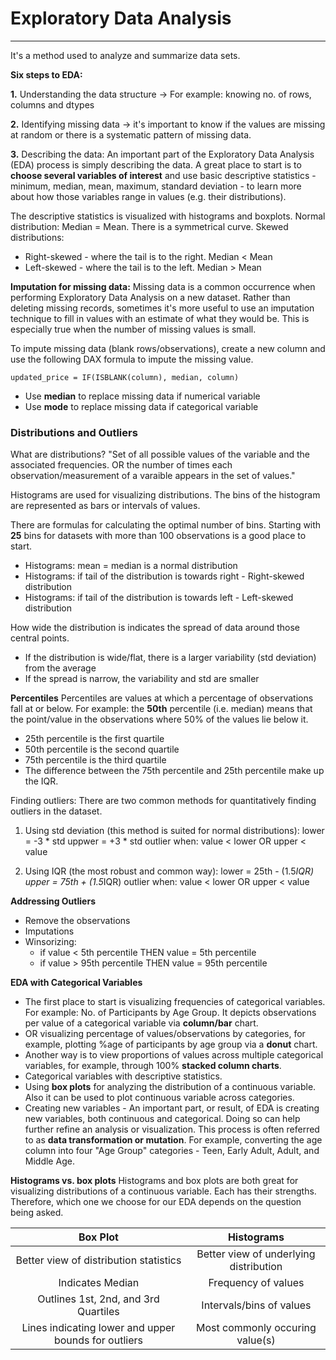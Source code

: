 # Exploratory Data Analysis
---
It's a method used to analyze and summarize data sets.

**Six steps to EDA:**

**1.** Understanding the data structure -> For example: knowing no. of rows, columns and dtypes

**2.** Identifying missing data -> it's important to know if the values are missing at random or there is a systematic pattern of missing data.

**3.** Describing the data: An important part of the Exploratory Data Analysis (EDA) process is simply describing the data. A great place to start is to 
**choose several variables of interest** and use basic descriptive statistics - minimum, median, mean, maximum, standard deviation - to learn more about how those 
variables range in values (e.g. their distributions).

The descriptive statistics is visualized with histograms and boxplots.
Normal distribution: Median = Mean. There is a symmetrical curve.
Skewed distributions:
  - Right-skewed - where the tail is to the right. Median < Mean
  - Left-skewed - where the tail is to the left. Median > Mean

**Imputation for missing data:** Missing data is a common occurrence when performing Exploratory Data Analysis on a new dataset. Rather than deleting missing records,
sometimes it's more useful to use an imputation technique to fill in values with an estimate of what they would be. This is especially true when the number of missing 
values is small.

To impute missing data (blank rows/observations), create a new column and use the following DAX formula to impute the missing value.

```dax
updated_price = IF(ISBLANK(column), median, column) 
```
  - Use **median** to replace missing data if numerical variable
  - Use **mode** to replace missing data if categorical variable

### Distributions and Outliers
What are distributions?
"Set of all possible values of the variable and the associated frequencies. OR the number of times each observation/measurement of a varaible appears in the set of values."

Histograms are used for visualizing distributions. The bins of the histogram are represented as bars or intervals of values.

There are formulas for calculating the optimal number of bins. Starting with **25** bins for datasets with more than 100 observations is a good place to start.

  - Histograms: mean = median is a normal distribution
  - Histograms: if tail of the distribution is towards right - Right-skewed distribution
  - Histograms: if tail of the distribution is towards left - Left-skewed distribution

How wide the distribution is indicates the spread of data around those central points.
  - If the distribution is wide/flat, there is a larger variability (std deviation) from the average
  - If the spread is narrow, the variability and std are smaller

**Percentiles**
Percentiles are values at which a percentage of observations fall at or below. For example: the **50th** percentile (i.e. median) means that the point/value in the observations where 50% of the values lie below it.
- 25th percentile is the first quartile
- 50th percentile is the second quartile
- 75th percentile is the third quartile
- The difference between the 75th percentile and 25th percentile make up the IQR.

Finding outliers: There are two common methods for quantitatively finding outliers in the dataset.
1. Using std deviation (this method is suited for normal distributions):
    lower = -3 * std
    uppwer = +3 * std
    outlier when: value < lower OR upper < value

2. Using IQR (the most robust and common way):
    lower = 25th - (1.5*IQR)
    upper = 75th + (1.5*IQR)
    outlier when: value < lower OR upper < value

**Addressing Outliers**
  - Remove the observations
  - Imputations
  - Winsorizing: 
    - if value < 5th percentile THEN value = 5th percentile 
    - if value > 95th percentile THEN value = 95th percentile
 
**EDA with Categorical Variables**
- The first place to start is visualizing frequencies of categorical variables. For example: No. of Participants by Age Group. It depicts observations per value of a categorical variable via **column/bar** chart.
- OR visualizing percentage of values/observations by categories, for example, plotting %age of participants by age group via a **donut** chart.
- Another way is to view proportions of values across multiple categorical variables, for example, through 100% **stacked column charts**.
- Categorical variables with descriptive statistics.
- Using **box plots** for analyzing the distribution of a continuous variable. Also it can be used to plot continuous variable across categories.
- Creating new variables - An important part, or result, of EDA is creating new variables, both continuous and categorical. Doing so can help further refine an analysis or visualization. This process is often referred to as **data transformation or mutation**. For example, converting the age column into four "Age Group" categories - Teen, Early Adult, Adult, and Middle Age.

**Histograms vs. box plots**
Histograms and box plots are both great for visualizing distributions of a continuous variable. Each has their strengths. Therefore, which one we choose for our EDA depends on the question being asked.

| **Box Plot** | **Histograms** |
| :----: | :----: |
| Better view of distribution statistics | Better view of underlying distribution |
| Indicates Median | Frequency of values |
| Outlines 1st, 2nd, and 3rd Quartiles | Intervals/bins of values |
| Lines indicating lower and upper bounds for outliers | Most commonly occuring value(s) |

























